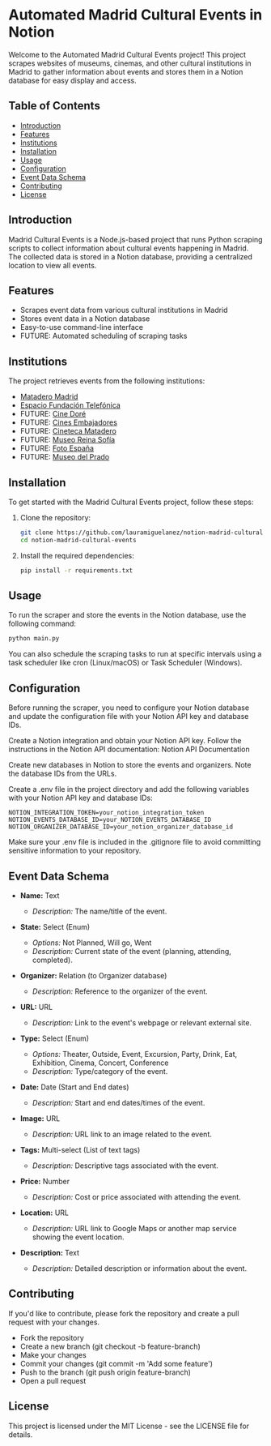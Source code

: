 # Automated Madrid Cultural Events in Notion

Welcome to the Automated Madrid Cultural Events project! This project scrapes websites of museums, cinemas, and other cultural institutions in Madrid to gather information about events and stores them in a Notion database for easy display and access.

## Table of Contents

- [Introduction](#introduction)
- [Features](#features)
- [Institutions](#institutions)
- [Installation](#installation)
- [Usage](#usage)
- [Configuration](#configuration)
- [Event Data Schema](#event-data-schema)
- [Contributing](#contributing)
- [License](#license)

## Introduction

Madrid Cultural Events is a Node.js-based project that runs Python scraping scripts to collect information about cultural events happening in Madrid. The collected data is stored in a Notion database, providing a centralized location to view all events.

## Features

- Scrapes event data from various cultural institutions in Madrid
- Stores event data in a Notion database
- Easy-to-use command-line interface
- FUTURE: Automated scheduling of scraping tasks

## Institutions

The project retrieves events from the following institutions:

- [Matadero Madrid](https://www.mataderomadrid.org)
- [Espacio Fundación Telefónica](https://espacio.fundaciontelefonica.com)
- FUTURE: [Cine Doré](https://www.culturaydeporte.gob.es/cultura/areas/cine/mc/cine-dore/sala-1.html)
- FUTURE: [Cines Embajadores](https://cinesembajadores.com)
- FUTURE: [Cineteca Matadero](https://www.cinetecamadrid.com)
- FUTURE: [Museo Reina Sofía](https://www.museoreinasofia.es)
- FUTURE: [Foto España](https://www.phe.es)
- FUTURE: [Museo del Prado](https://www.museodelprado.es)

## Installation

To get started with the Madrid Cultural Events project, follow these steps:

1. Clone the repository:

   ```bash
   git clone https://github.com/lauramiguelanez/notion-madrid-cultural-events.git
   cd notion-madrid-cultural-events
   ```

2. Install the required dependencies:

   ```bash
   pip install -r requirements.txt
   ```

## Usage

To run the scraper and store the events in the Notion database, use the following command:

```bash
python main.py
```

You can also schedule the scraping tasks to run at specific intervals using a task scheduler like cron (Linux/macOS) or Task Scheduler (Windows).

## Configuration

Before running the scraper, you need to configure your Notion database and update the configuration file with your Notion API key and database IDs.

Create a Notion integration and obtain your Notion API key. Follow the instructions in the Notion API documentation: Notion API Documentation

Create new databases in Notion to store the events and organizers. Note the database IDs from the URLs.

Create a .env file in the project directory and add the following variables with your Notion API key and database IDs:

```
NOTION_INTEGRATION_TOKEN=your_notion_integration_token
NOTION_EVENTS_DATABASE_ID=your_NOTION_EVENTS_DATABASE_ID
NOTION_ORGANIZER_DATABASE_ID=your_notion_organizer_database_id
```

Make sure your .env file is included in the .gitignore file to avoid committing sensitive information to your repository.

## Event Data Schema

- **Name:** Text

  - _Description:_ The name/title of the event.

- **State:** Select (Enum)

  - _Options:_ Not Planned, Will go, Went
  - _Description:_ Current state of the event (planning, attending, completed).

- **Organizer:** Relation (to Organizer database)

  - _Description:_ Reference to the organizer of the event.

- **URL:** URL

  - _Description:_ Link to the event's webpage or relevant external site.

- **Type:** Select (Enum)

  - _Options:_ Theater, Outside, Event, Excursion, Party, Drink, Eat, Exhibition, Cinema, Concert, Conference
  - _Description:_ Type/category of the event.

- **Date:** Date (Start and End dates)

  - _Description:_ Start and end dates/times of the event.

- **Image:** URL

  - _Description:_ URL link to an image related to the event.

- **Tags:** Multi-select (List of text tags)

  - _Description:_ Descriptive tags associated with the event.

- **Price:** Number

  - _Description:_ Cost or price associated with attending the event.

- **Location:** URL

  - _Description:_ URL link to Google Maps or another map service showing the event location.

- **Description:** Text
  - _Description:_ Detailed description or information about the event.

## Contributing

If you'd like to contribute, please fork the repository and create a pull request with your changes.

- Fork the repository
- Create a new branch (git checkout -b feature-branch)
- Make your changes
- Commit your changes (git commit -m 'Add some feature')
- Push to the branch (git push origin feature-branch)
- Open a pull request

## License

This project is licensed under the MIT License - see the LICENSE file for details.
